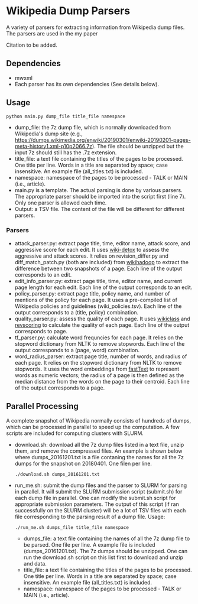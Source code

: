 # Wikipedia Dump Parsers

A variety of parsers for extracting information from Wikipedia dump files. The parsers are used in the my paper 

Citation to be added.

## Dependencies
* mwxml
* Each parser has its own dependencies (See details below).

## Usage
    python main.py dump_file title_file namespace
* dump_file: the 7z dump file, which is normally downloaded from Wikipedia's dump site (e.g., https://dumps.wikimedia.org/enwiki/20190301/enwiki-20190201-pages-meta-history1.xml-p10p2066.7z). The file should be unzipped but the input 7z should still has the .7z extension.
* title_file: a text file containing the titles of the pages to be processed. One title per line. Words in a title are separated by space; case insensitive. An example file (all_titles.txt) is included.
* namespace: namespace of the pages to be processed - TALK or MAIN (i.e., article).
* main.py is a template. The actual parsing is done by various parsers. The appropriate parser should be imported into the script first (line 7). Only one parser is allowed each time.
* Output: a TSV file. The content of the file will be different for different parsers.

### Parsers
* attack_parser.py: extract page title, time, editor name, attack score, and aggressive score for each edit. It uses [wiki-detox](https://github.com/ewulczyn/wiki-detox) to assess the aggressive and attack scores. It relies on revision_differ.py and diff_match_patch.py (both are included) from [wikihadoop](https://github.com/whym/wikihadoop) to extract the difference between two snapshots of a page. Each line of the output corresponds to an edit. 
* edit_info_parser.py: extract page title, time, editor name, and current page length for each edit. Each line of the output  corresponds to an edit.
* policy_parser.py: extract page title, policy name, and number of mentions of the policy for each page. It uses a pre-compiled list of Wikipedia policies and guidelines (wiki_policies.tsv). Each line of the output corresponds to a (title, policy) combination.
* quality_parser.py: assess the quality of each page. It uses [wikiclass](https://github.com/wikimedia/articlequality) and [revscoring](https://github.com/wikimedia/revscoring) to calculate the quality of each page. Each line of the output corresponds to page. 
* tf_parser.py: calculate word frequncies for each page. It relies on the stopword dictionary from NLTK to remove stopwords. Each line of the output corresponds to a (page, word) combination.
* word_radius_parser: extract page title, number of words, and radius of each page. It relies on the stopword dictionary from NLTK to remove stopwords. It uses the word embeddings from [fastText](https://fasttext.cc/docs/en/pretrained-vectors.html) to represent words as  numeric vectors; the radius of a page is then defined as the median distance from the words on the page to their centroid. Each line of the output corresponds to a page.  

## Parallel Processing
A complete snapshot of Wikipedia normally consists of hundreds of dumps, which can be processed in parallel to speed up the computation. A few scripts are included for computing clusters with SLURM.
* download.sh: download all the 7z dump files listed in a text file, unzip them, and remove the compressed files. An example is shown below where dumps_20161201.txt is a file contaning the names for all the 7z dumps for the snapshot on 20180401. One filen per line.

    ```
    ./download.sh dumps_20161201.txt
    ```
* run_me.sh: submit the dump files and the parser to SLURM for parsing in parallel. It will submit the SLURM submission script (submit.sh) for each dump file in parallel. One can modify the submit.sh script for appropriate submission parameters. The output of this script (if ran successfully on the SLURM cluster) will be a lot of TSV files with each file corresponding to the parsing result of a dump file. Usage:

    ```
    ./run_me.sh dumps_file title_file namespace 
    ```
  * dumps_file: a text file containing the names of all the 7z dump file to be parsed. One file per line. A example file is included (dumps_20161201.txt). The 7z dumps should be unzipped. One can run the download.sh script on this list first to download and unzip and data.
  * title_file: a text file containing the titles of the pages to be processed. One title per line. Words in a title are separated by space; case insensitive. An example file (all_titles.txt) is included.
  * namespace: namespace of the pages to be processed - TALK or MAIN (i.e., article).


